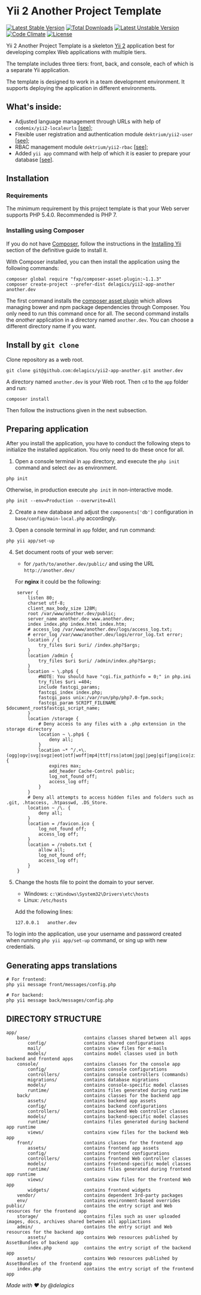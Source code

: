 # Yii 2 Another Project Template

[![Latest Stable Version](https://poser.pugx.org/delagics/yii2-app-another/v/stable.svg)](https://packagist.org/packages/delagics/yii2-app-another)
[![Total Downloads](https://poser.pugx.org/delagics/yii2-app-another/downloads)](https://packagist.org/packages/delagics/yii2-app-another)
[![Latest Unstable Version](https://poser.pugx.org/delagics/yii2-app-another/v/unstable.svg)](https://packagist.org/packages/delagics/yii2-app-another)
[![Code Climate](https://codeclimate.com/github/delagics/yii2-app-another/badges/gpa.svg)](https://codeclimate.com/github/delagics/yii2-app-another)
[![License](https://poser.pugx.org/delagics/yii2-app-another/license.svg)](https://packagist.org/packages/delagics/yii2-app-another)

Yii 2 Another Project Template is a skeleton [Yii 2](http://www.yiiframework.com/) application best for
developing complex Web applications with multiple tiers.

The template includes three tiers: front, back, and console, each of which
is a separate Yii application.

The template is designed to work in a team development environment. It supports
deploying the application in different environments.

## What's inside:

- Adjusted language management through URLs with help of `codemix/yii2-localeurls` [[see](https://github.com/codemix/yii2-localeurls)];
- Flexible user registration and authentication module `dektrium/yii2-user` [[see](https://github.com/dektrium/yii2-user)];
- RBAC management module `dektrium/yii2-rbac` [[see](https://github.com/dektrium/yii2-rbac)];
- Added `yii app` command with help of which it is easier to prepare your database [[see](https://github.com/delagics/yii2-app-another/blob/master/app/console/controllers/AppController.php)].


## Installation

### Requirements

The minimum requirement by this project template is that your Web server supports PHP 5.4.0.
Recommended is PHP 7.

### Installing using Composer

If you do not have [Composer](http://getcomposer.org/), follow the instructions in the
[Installing Yii](https://github.com/yiisoft/yii2/blob/master/docs/guide/start-installation.md#installing-via-composer) section of the definitive guide to install it.

With Composer installed, you can then install the application using the following commands:

    composer global require "fxp/composer-asset-plugin:~1.1.3"
    composer create-project --prefer-dist delagics/yii2-app-another another.dev

The first command installs the [composer asset plugin](https://github.com/francoispluchino/composer-asset-plugin/)
which allows managing bower and npm package dependencies through Composer. You only need to run this command
once for all. The second command installs the _another_ application in a directory named `another.dev`.
You can choose a different directory name if you want.

## Install by `git clone`

Clone repository as a web root.
```
git clone git@github.com:delagics/yii2-app-another.git another.dev
```

A directory named `another.dev` is your Web root.
Then `cd` to the `app` folder and run:
```
composer install
```
Then follow the instructions given in the next subsection.


## Preparing application

After you install the application, you have to conduct the following steps to initialize
the installed application. You only need to do these once for all.

1. Open a console terminal in `app` directory, and execute the `php init` command and select `dev` as environment.
```
php init
```
Otherwise, in production execute `php init` in non-interactive mode.
```
php init --env=Production --overwrite=All
```

2. Create a new database and adjust the `components['db']` configuration in `base/config/main-local.php` accordingly.

3. Open a console terminal in `app` folder, and run command:
```
php yii app/set-up
```

4. Set document roots of your web server:

   - for `/path/to/another.dev/public/` and using the URL `http://another.dev/`

   For **nginx** it could be the following:

```nginx
    server {
        listen 80;
        charset utf-8;
        client_max_body_size 128M;
        root /var/www/another.dev/public;
        server_name another.dev www.another.dev;
        index index.php index.html index.htm;
        # access_log /var/www/another.dev/logs/access_log.txt;
        # error_log /var/www/another.dev/logs/error_log.txt error;
        location / {
            try_files $uri $uri/ /index.php?$args;
        }
        location /admin {
            try_files $uri $uri/ /admin/index.php?$args;
        }
        location ~ \.php$ {
            #NOTE: You should have "cgi.fix_pathinfo = 0;" in php.ini
            try_files $uri =404;
            include fastcgi_params;
            fastcgi_index index.php;
            fastcgi_pass unix:/var/run/php/php7.0-fpm.sock;
            fastcgi_param SCRIPT_FILENAME $document_root$fastcgi_script_name;
        }
        location /storage {
            # Deny access to any files with a .php extension in the storage directory
            location ~ \.php$ {
                deny all;
            }
            location ~* ^/.+\.(ogg|ogv|svg|svgz|eot|otf|woff|mp4|ttf|rss|atom|jpg|jpeg|gif|png|ico|zip|tgz|gz|rar|bz2|doc|xls|exe|ppt|tar|mid|midi|wav|bmp|rtf)$ {
                expires max;
                add_header Cache-Control public;
                log_not_found off;
                access_log off;
            }
        }
        # Deny all attempts to access hidden files and folders such as .git, .htaccess, .htpasswd, .DS_Store.
        location ~ /\. {
            deny all;
        }
        location = /favicon.ico {
            log_not_found off;
            access_log off;
        }
        location = /robots.txt {
            allow all;
            log_not_found off;
            access_log off;
        }
    }
```

5. Change the hosts file to point the domain to your server.

   - Windows: `c:\Windows\System32\Drivers\etc\hosts`
   - Linux: `/etc/hosts`

   Add the following lines:

   ```
   127.0.0.1   another.dev
   ```

To login into the application, use your username and password created when running `php yii app/set-up` command, or sing up with new credentials.

## Generating apps translations

```
# For frontend:
php yii message front/messages/config.php

# For backend:
php yii message back/messages/config.php
```

DIRECTORY STRUCTURE
-------------------

```
app/
    base/                    contains classes shared between all apps
        config/              contains shared configurations
        mail/                contains view files for e-mails
        models/              contains model classes used in both backend and frontend apps
    console/                 contains classes for the console app
        config/              contains console configurations
        controllers/         contains console controllers (commands)
        migrations/          contains database migrations
        models/              contains console-specific model classes
        runtime/             contains files generated during runtime
    back/                    contains classes for the backend app
        assets/              contains backend app assets
        config/              contains backend configurations
        controllers/         contains backend Web controller classes
        models/              contains backend-specific model classes
        runtime/             contains files generated during backend app runtime
        views/               contains view files for the backend Web app
    front/                   contains classes for the frontend app
        assets/              contains frontend app assets
        config/              contains frontend configurations
        controllers/         contains frontend Web controller classes
        models/              contains frontend-specific model classes
        runtime/             contains files generated during frontend app runtime
        views/               contains view files for the frontend Web app
        widgets/             contains frontend widgets
    vendor/                  contains dependent 3rd-party packages
    env/                     contains environment-based overrides
public/                      contains the entry script and Web resources for the frontend app
    storage/                 contains files such as user uploaded images, docs, archives shared between all appliactions
    admin/                   contains the entry script and Web resources for the backend app
        assets/              contains Web resources published by AssetBundles of backend app
        index.php            contains the entry script of the backend app
    assets/                  contains Web resources published by AssetBundles of the frontend app
    index.php                contains the entry script of the frontend app
```

*Made with :heart: by @delagics*
